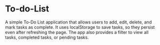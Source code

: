 # To-do-List
A simple To-Do List application that allows users to add, edit, delete, and mark tasks as complete. It uses localStorage to save tasks, so they persist even after refreshing the page. The app also provides a filter to view all tasks, completed tasks, or pending tasks.
